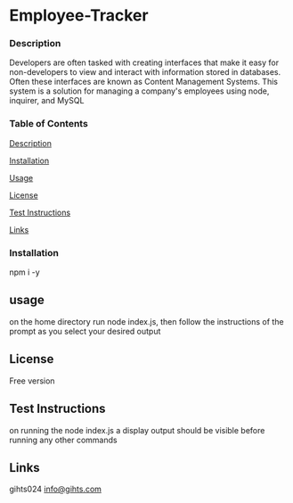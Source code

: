 # Employee-Tracker

### Description ###
Developers are often tasked with creating interfaces that make it easy for non-developers to view and interact with information stored in databases. Often these interfaces are known as Content Management Systems. This system is a solution for managing a company's employees using node, inquirer, and MySQL

### Table of Contents
[Description](https://github.com/gihts024/Employee-Tracker#Description)

[Installation](]https://github.com/gihts024/Employee-Tracker#Installation)

[Usage](]https://github.com/gihts024/Employee-Tracker#Usage)

[License](https://github.com/gihts024/Employee-Tracker#License)

[Test Instructions](https://github.com/gihts024/Employee-Tracker#Test_Instructions)

[Links](https://github.com/gihts024/Employee-Tracker#Links)

### Installation ###

npm i -y

## usage ##

on the home directory run node index.js, then follow the instructions of the prompt as you select your desired output

## License ##

Free version

## Test Instructions
 
on running the node index.js a display output should be visible before running any other commands

## Links ##
gihts024
info@gihts.com

